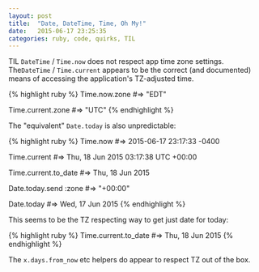 ```yaml
---
layout: post
title:  "Date, DateTime, Time, Oh My!"
date:   2015-06-17 23:25:35
categories: ruby, code, quirks, TIL
---
```


TIL `DateTime` / `Time.now` does not respect app time zone settings. The`DateTime` / `Time.current` appears to be the correct (and documented) means of accessing the application's TZ-adjusted time.

{% highlight ruby %}
Time.now.zone
#=> "EDT"

Time.current.zone
#=> "UTC"
{% endhighlight %}


The "equivalent" `Date.today` is also unpredictable:

{% highlight ruby %}
Time.now
#=> 2015-06-17 23:17:33 -0400

Time.current
#=> Thu, 18 Jun 2015 03:17:38 UTC +00:00

Time.current.to_date
#=> Thu, 18 Jun 2015

Date.today.send :zone
#=> "+00:00"

Date.today
#=> Wed, 17 Jun 2015
{% endhighlight %}

This seems to be the TZ respecting way to get just date for today:

{% highlight ruby %}
Time.current.to_date
#=> Thu, 18 Jun 2015
{% endhighlight %}

The `x.days.from_now` etc helpers do appear to respect TZ out of the box.
